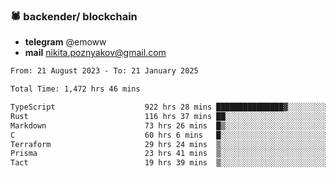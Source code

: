 ### 🕷 backender/ blockchain
- **telegram** @emoww
- **mail** nikita.poznyakov@gmail.com

<!--START_SECTION:waka-->

```txt
From: 21 August 2023 - To: 21 January 2025

Total Time: 1,472 hrs 46 mins

TypeScript                    922 hrs 28 mins ███████████████▓░░░░░░░░░   62.41 %
Rust                          116 hrs 37 mins ██░░░░░░░░░░░░░░░░░░░░░░░   07.89 %
Markdown                      73 hrs 26 mins  █▒░░░░░░░░░░░░░░░░░░░░░░░   04.97 %
C                             60 hrs 6 mins   █░░░░░░░░░░░░░░░░░░░░░░░░   04.07 %
Terraform                     29 hrs 24 mins  ▒░░░░░░░░░░░░░░░░░░░░░░░░   01.99 %
Prisma                        23 hrs 41 mins  ▒░░░░░░░░░░░░░░░░░░░░░░░░   01.60 %
Tact                          19 hrs 39 mins  ▒░░░░░░░░░░░░░░░░░░░░░░░░   01.33 %
```

<!--END_SECTION:waka-->




